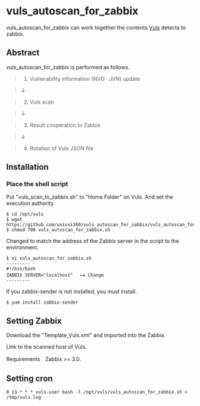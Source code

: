# vuls_autoscan_for_zabbix #

vuls_autoscan_for_zabbix can work together the contents [Vuls](https://github.com/future-architect/vuls) detects to zabbix.

## Abstract

vuls_autoscan_for_zabbix is performed as follows.

> 1. Vulnerability information (NVD · JVN) update

>  ↓

> 2. Vuls scan

>  ↓

> 3. Result cooperation to Zabbix

>  ↓

> 4. Rotation of Vuls JSON file


## Installation

### Place the shell script
Put "vuls_scan_to_zabbix.sh" to "Home Folder" on Vuls.
And set the execution authority.


```
$ cd /opt/vuls
$ wget https://github.com/usiusi360/vuls_autoscan_for_zabbix/vuls_autoscan_for_zabbix.sh
$ chmod 700 vuls_autoscan_for_zabbix.sh
```

Changed to match the address of the Zabbix server in the script to the environment.


```
$ vi vuls_autoscan_for_zabbix.sh
---------
#!/bin/bash
ZABBIX_SERVER="localhost" 　←★ Change
---------
```

If you zabbix-sender is not installed, you must install.


```
$ yum install zabbix-sender
```

## Setting Zabbix

Download the "Template_Vuls.xml" and imported into the Zabbix.

Link to the scanned host of Vuls.

Requirements　Zabbix >= 3.0.


## Setting cron


```bash:/etc/crontab
0 13 * * * vuls-user bash -l /opt/vuls/vuls_autoscan_for_zabbix.sh > /tmp/vuls.log
```
